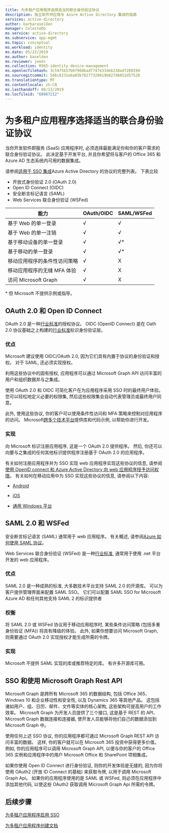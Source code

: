 ```yaml
---
title: 为多租户应用程序选择适当的联合身份验证协议
description: 独立软件供应商与 Azure Active Directory 集成的指南
services: active-directory
author: barbaraselden
manager: CelesteDG
ms.service: active-directory
ms.subservice: app-mgmt
ms.topic: conceptual
ms.workload: identity
ms.date: 05/22/2019
ms.author: baselden
ms.reviewer: jeeds
ms.collection: M365-identity-device-management
ms.openlocfilehash: 3c5975b57b6f960badf747e33deb238adf260199
ms.sourcegitcommit: 5d6c8231eba03b78277328619b027d6852d57520
ms.translationtype: MT
ms.contentlocale: zh-CN
ms.lasthandoff: 08/13/2019
ms.locfileid: "68967212"
---
```

# <a name="choose-the-right-federation-protocol-for-your-multi-tenant-application"></a>为多租户应用程序选择适当的联合身份验证协议

当你开发软件即服务 (SaaS) 应用程序时, 必须选择最能满足你和你的客户需求的联合身份验证协议。 此决定基于开发平台, 并且你希望将与客户的 Office 365 和 Azure AD 生态系统内可用的数据集成。

请参阅[适用于 SSO 集成](what-is-single-sign-on.md)Azure Active Directory 的协议的完整列表。
下表比较 
* 开放式身份验证 2.0 (OAuth 2.0)
* Open ID Connect (OIDC)
* 安全断言标记语言 (SAML)
* Web Services 联合身份验证 (WSFed)

| 能力| OAuth/OIDC| SAML/WSFed |
| - |-|-|
| 基于 Web 的单一登录| √| √ |
| 基于 Web 的单一注销| √| √ |
| 基于移动设备的单一登录| √| √* |
| 基于移动的单一登录| √| √* |
| 移动应用程序的条件性访问策略| √| X |
| 移动应用程序的无缝 MFA 体验| √| X |
| 访问 Microsoft Graph| √| X |

\* 但 Microsoft 不提供示例或指导。

## <a name="oauth-20-and-open-id-connect"></a>OAuth 2.0 和 Open ID Connect

OAuth 2.0 是一种[行业标准](https://oauth.net/2/)的授权协议。 OIDC (OpenID Connect) 是在 Oath 2.0 协议基础之上构建的[行业标准](https://openid.net/connect/)标识身份验证层。

### <a name="benefits"></a>优点

Microsoft 建议使用 OIDC/OAuth 2.0, 因为它们具有内置于协议的身份验证和授权。 对于 SAML, 还必须实现授权。

利用这些协议中的固有授权, 应用程序可以通过 Microsoft Graph API 访问丰富的用户和组织数据并与之集成。

使用 OAuth 2.0 和 OIDC 可简化客户在为应用程序采用 SSO 时的最终用户体验。 您可以轻松地定义必要的权限集, 然后这些权限集会自动代表管理员或最终用户同意。

此外, 使用这些协议, 你的客户可以使用条件性访问和 MFA 策略来控制对应用程序的访问。 Microsoft[跨多个技术平台](https://github.com/AzureAD/microsoft-authentication-library-for-js/wiki/Samples)提供库和代码示例, 以帮助你进行开发。  

### <a name="implementation"></a>实现

向 Microsoft 标识注册应用程序, 这是一个 OAuth 2.0 提供程序。 然后, 你还可以向要与之集成的任何其他标识提供程序注册基于 OAuth 2.0 的应用程序。 

有关如何注册应用程序并为 SSO 实现 web 应用程序实现这些协议的信息, 请参阅[使用 OpenID connect 和 Azure Active Directory 向 web 应用程序授予访问权限](../develop/sample-v2-code.md)。  有关如何在移动应用中为 SSO 实现这些协议的信息, 请参阅以下内容: 

* [Android](../develop/quickstart-v2-android.md)

* [iOS](../develop/quickstart-v2-ios.md)

* [通用 Windows 平台](../develop/quickstart-v2-uwp.md)

## <a name="saml-20-and-wsfed"></a>SAML 2.0 和 WSFed

安全断言标记语言 (SAML) 通常用于 web 应用程序。 有关概述, 请参阅[Azure 如何使用 SAML 协议](../develop/active-directory-saml-protocol-reference.md)。 

Web Services 联合身份验证 (WSFed) 是一种[行业标准](https://docs.oasis-open.org/wsfed/federation/v1.2/ws-federation.html), 通常用于使用 .net 平台开发的 web 应用程序。

### <a name="benefits"></a>优点

SAML 2.0 是一种成熟的标准, 大多数技术平台支持 SAML 2.0 的开源库。 可以为客户提供管理界面来配置 SAML SSO。 它们可以配置 SAML SSO for Microsoft Azure AD 和任何其他支持 SAML 2 的标识提供者

### <a name="trade-offs"></a>权衡

将 SAML 2.0 或 WSFed 协议用于移动应用程序时, 某些条件访问策略 (包括多重身份验证 (MFA)) 将具有降级的体验。 此外, 如果你想要访问 Microsoft Graph, 则需要通过 OAuth 2.0 实现授权才能生成所需的令牌。 

### <a name="implementation"></a>实现

Microsoft 不提供 SAML 实现的库或推荐特定的库。 有许多开源库可用。

## <a name="sso-and-using-microsoft-graph-rest-api"></a>SSO 和使用 Microsoft Graph Rest API 

Microsoft Graph 是跨所有 Microsoft 365 的数据结构, 包括 Office 365、Windows 10 和企业移动性和安全性, 以及 Dynamics 365 等其他产品。 这包括诸如用户、组、日历、邮件、文件等实体的核心架构, 这些架构可提高用户的工作效率。 Microsoft Graph 为开发人员提供了三个接口, 这是基于 REST 的 API、Microsoft Graph 数据连接和连接器, 使开发人员能够将他们自己的数据添加到 Microsoft Graph 中。  

使用任何上述 SSO 协议, 你的应用程序都可通过 Microsoft Graph REST API 访问丰富的数据。 这样, 你的客户就可以在 Microsoft 365 投资中获得更多价值。 例如, 你的应用程序可以调用 Microsoft Graph API, 以便与你的客户的 Office 365 实例和应用程序中的用户 Microsoft Office 和 SharePoint 项相集成。 

如果你使用 Open ID Connect 进行身份验证, 则你的开发体验是无缝的, 因为你将使用 OAuth2 (开放 ID Connect 的基础) 来获取令牌, 以用于调用 Microsoft Graph Api。 如果你的应用程序使用的是 SAML 或 WSFed, 则必须在应用程序中添加其他代码, 以使这些 OAuth2 获取调用 Microsoft Graph Api 所需的令牌。 

## <a name="next-steps"></a>后续步骤

[为多租户应用程序启用 SSO](isv-sso-content.md)

[为多租户应用程序创建文档](isv-create-sso-documentation.md)
